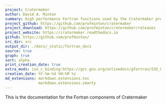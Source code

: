 ```yaml
---
project: Cratermaker
author: David A. Minton
summary: High performance Fortran functions used by the Cratermaker project via ISO_C_BINDING interfaces and Cython.
project_github: https://github.com/profminton/cratermaker
project_download: https://github.com/profminton/cratermaker/releases
project_website: https://cratermaker.readthedocs.io
github: https://github.com/profminton/
src_dir: src
output_dir: ./docs/_static/fortran_docs
source: true
graph: true
sort: alpha
print_creation_date: true
extra_mods: iso_c_binding:https://gcc.gnu.org/onlinedocs/gfortran/ISO_005fC_005fBINDING.html
creation_date: %Y-%m-%d %H:%M %z
md_extensions: markdown.extensions.toc
               markdown.extensions.smarty
---
```


This is the documentation for the Fortran components of Cratermaker
